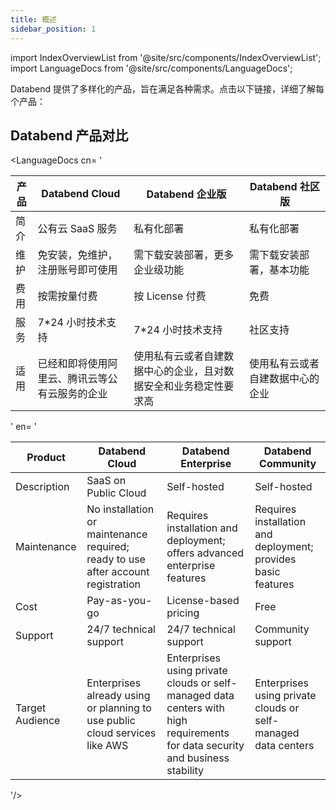 ```yaml
---
title: 概述
sidebar_position: 1
---
```


import IndexOverviewList from '@site/src/components/IndexOverviewList';
import LanguageDocs from '@site/src/components/LanguageDocs';

Databend 提供了多样化的产品，旨在满足各种需求。点击以下链接，详细了解每个产品：

<IndexOverviewList />

## Databend 产品对比

<LanguageDocs
cn=
'

| 产品 | Databend Cloud                                 | Databend 企业版                                                  | Databend 社区版                  |
| ---- | ---------------------------------------------- | ---------------------------------------------------------------- | -------------------------------- |
| 简介 | 公有云 SaaS 服务                               | 私有化部署                                                       | 私有化部署                       |
| 维护 | 免安装，免维护，注册账号即可使用               | 需下载安装部署，更多企业级功能                                   | 需下载安装部署，基本功能         |
| 费用 | 按需按量付费                                   | 按 License 付费                                                  | 免费                             |
| 服务 | 7\*24 小时技术支持                             | 7\*24 小时技术支持                                               | 社区支持                         |
| 适用 | 已经和即将使用阿里云、腾讯云等公有云服务的企业 | 使用私有云或者自建数据中心的企业，且对数据安全和业务稳定性要求高 | 使用私有云或者自建数据中心的企业 |

'
en=
'

| Product         | Databend Cloud                                                                   | Databend Enterprise                                                                                                           | Databend Community                                            |
| --------------- | -------------------------------------------------------------------------------- | ----------------------------------------------------------------------------------------------------------------------------- | ------------------------------------------------------------- |
| Description     | SaaS on Public Cloud                                                             | Self-hosted                                                                                                                   | Self-hosted                                                   |
| Maintenance     | No installation or maintenance required; ready to use after account registration | Requires installation and deployment; offers advanced enterprise features                                                     | Requires installation and deployment; provides basic features |
| Cost            | Pay-as-you-go                                                                    | License-based pricing                                                                                                         | Free                                                          |
| Support         | 24/7 technical support                                                           | 24/7 technical support                                                                                                        | Community support                                             |
| Target Audience | Enterprises already using or planning to use public cloud services like AWS      | Enterprises using private clouds or self-managed data centers with high requirements for data security and business stability | Enterprises using private clouds or self-managed data centers |

'/>